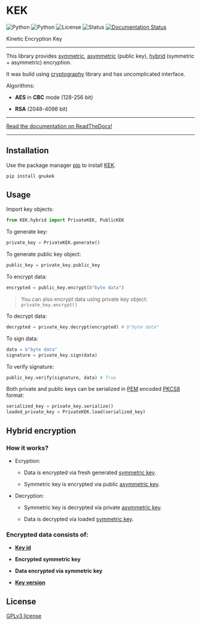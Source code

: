 # KEK
![Python](https://img.shields.io/badge/Python->=3.7-orange)
![Python](https://img.shields.io/badge/cryptography->=35.0.0-green)
![License](https://img.shields.io/pypi/l/gnukek)
![Status](https://img.shields.io/pypi/status/gnukek)
[![Documentation Status](https://readthedocs.org/projects/gnukek/badge/?version=latest)](https://gnukek.readthedocs.io/en/latest/?badge=latest)

Kinetic Encryption Key

----------

This library provides [symmetric](https://gnukek.readthedocs.io/en/latest/KEK.html#module-KEK.symmetric),
[asymmetric](https://gnukek.readthedocs.io/en/latest/KEK.html#module-KEK.asymmetric) (public key),
[hybrid](https://gnukek.readthedocs.io/en/latest/KEK.html#module-KEK.hybrid) (symmetric + asymmetric) encryption.

It was build using [cryptography](https://cryptography.io/en/latest/) library and has uncomplicated interface.

Algorithms:

- **AES** in **CBC** mode (128-256 bit)

- **RSA** (2048-4096 bit)

----------

[Read the documentation on ReadTheDocs!](https://gnukek.readthedocs.io/en/latest/)

----------

## Installation

Use the package manager [pip](https://pip.pypa.io/en/stable/) to install [KEK](https://pypi.org/project/gnukek/).

```bash
pip install gnukek
```

## Usage

Import key objects:

```python
from KEK.hybrid import PrivateKEK, PublicKEK
```

To generate key:

```python
private_key = PrivateKEK.generate()
```

To generate public key object:

```python
public_key = private_key.public_key
```

To encrypt data:

```python
encrypted = public_key.encrypt(b"byte data")
```

> You can also encrypt data using private key object: `private_key.encrypt()`

To decrypt data:

```python
decrypted = private_key.decrypt(encrypted) # b"byte data"
```

To sign data:

```python
data = b"byte data"
signature = private_key.sign(data) 
```

To verify signature:

```python
public_key.verify(signature, data) # True
```

Both private and public keys can be serialized in [PEM](https://cryptography.io/en/latest/hazmat/primitives/asymmetric/serialization/#pem) encoded
[PKCS8](https://cryptography.io/en/latest/hazmat/primitives/asymmetric/serialization/#cryptography.hazmat.primitives.serialization.PrivateFormat.PKCS8) format:

```python
serialized_key = private_key.serialize()
loaded_private_key = PrivateKEK.load(serialized_key)
```

## Hybrid encryption

### How it works?

- Ecryption:

    - Data is encrypted via fresh generated [symmetric key](https://gnukek.readthedocs.io/en/latest/KEK.html#module-KEK.symmetric).

    - Symmetric key is encrypted via public [asymmetric key](https://gnukek.readthedocs.io/en/latest/KEK.html#module-KEK.asymmetric).

- Decryption:

    - Symmetric key is decrypted via private [asymmetric key](https://gnukek.readthedocs.io/en/latest/KEK.html#module-KEK.asymmetric).

    - Data is decrypted via loaded [symmetric key](https://gnukek.readthedocs.io/en/latest/KEK.html#module-KEK.symmetric).

### Encrypted data consists of:

  - [**Key id**](https://gnukek.readthedocs.io/en/latest/KEK.html#KEK.hybrid.PrivateKEK.key_id)

  - **Encrypted symmetric key**

  - **Data encrypted via symmetric key**

  - [**Key version**](https://gnukek.readthedocs.io/en/latest/KEK.html#KEK.hybrid.PrivateKEK.version)

## License

[GPLv3 license](https://github.com/SweetBubaleXXX/KEK/blob/main/LICENSE)

